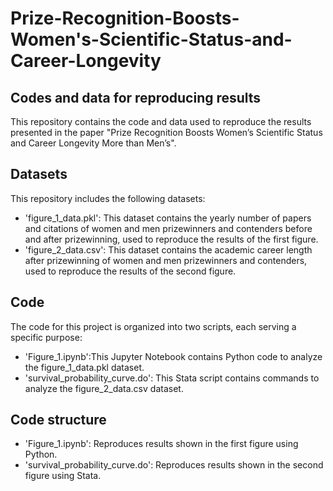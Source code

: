 # Prize-Recognition-Boosts-Women's-Scientific-Status-and-Career-Longevity
## Codes and data for reproducing results
This repository contains the code and data used to reproduce the results presented in the paper "Prize Recognition Boosts Women’s Scientific Status and Career Longevity More than Men’s".

## Datasets
This repository includes the following datasets:
* 'figure_1_data.pkl': This dataset contains the yearly number of papers and citations of women and men prizewinners and contenders before and after prizewinning, used to reproduce the results of the first figure.
* 'figure_2_data.csv': This dataset contains the academic career length after prizewinning of women and men prizewinners and contenders, used to reproduce the results of the second figure.

## Code 
The code for this project is organized into two scripts, each serving a specific purpose:
* 'Figure_1.ipynb':This Jupyter Notebook contains Python code to analyze the figure_1_data.pkl dataset.
* 'survival_probability_curve.do': This Stata script contains commands to analyze the figure_2_data.csv dataset.

## Code structure
* 'Figure_1.ipynb': Reproduces results shown in the first figure using Python.
* 'survival_probability_curve.do':  Reproduces results shown in the second figure using Stata.

